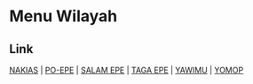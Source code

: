# Menu Wilayah

## Link

[NAKIAS](https://github.com/gigit-pemilu/pemilu-2024-93-papua-selatan/tree/main/pilpres/hitung-suara/sub/93-papua-selatan/sub/01-merauke/sub/16-ngguti/sub/2004-nakias)
 | 
[PO-EPE](https://github.com/gigit-pemilu/pemilu-2024-93-papua-selatan/tree/main/pilpres/hitung-suara/sub/93-papua-selatan/sub/01-merauke/sub/16-ngguti/sub/2001-po-epe)
 | 
[SALAM EPE](https://github.com/gigit-pemilu/pemilu-2024-93-papua-selatan/tree/main/pilpres/hitung-suara/sub/93-papua-selatan/sub/01-merauke/sub/16-ngguti/sub/2005-salam-epe)
 | 
[TAGA EPE](https://github.com/gigit-pemilu/pemilu-2024-93-papua-selatan/tree/main/pilpres/hitung-suara/sub/93-papua-selatan/sub/01-merauke/sub/16-ngguti/sub/2003-taga-epe)
 | 
[YAWIMU](https://github.com/gigit-pemilu/pemilu-2024-93-papua-selatan/tree/main/pilpres/hitung-suara/sub/93-papua-selatan/sub/01-merauke/sub/16-ngguti/sub/2002-yawimu)
 | 
[YOMOP](https://github.com/gigit-pemilu/pemilu-2024-93-papua-selatan/tree/main/pilpres/hitung-suara/sub/93-papua-selatan/sub/01-merauke/sub/16-ngguti/sub/2006-yomop)


